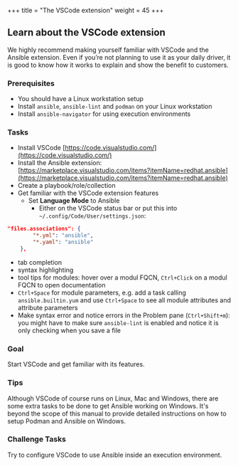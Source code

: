 +++
title = "The VSCode extension"
weight = 45
+++

## Learn about the VSCode extension

We highly recommend making yourself familiar with VSCode and the Ansible extension. Even if you’re not planning to use it as your daily driver, it is good to know how it works to explain and show the benefit to customers.

### Prerequisites

* You should have a Linux workstation setup
* Install `ansible`, `ansible-lint` and `podman` on your Linux workstation
* Install `ansible-navigator` for using execution environments

### Tasks

* Install VSCode [https://code.visualstudio.com/](https://code.visualstudio.com/)
* Install the Ansible extension: [https://marketplace.visualstudio.com/items?itemName=redhat.ansible](https://marketplace.visualstudio.com/items?itemName=redhat.ansible)
* Create a playbook/role/collection
* Get familiar with the VSCode extension features
  * Set **Language Mode** to Ansible
    * Either on the VSCode status bar or put this into `~/.config/Code/User/settings.json`:
```json
"files.associations": {
        "*.yml": "ansible",
        "*.yaml": "ansible"
    },
```

  * tab completion
  * syntax highlighting
  * tool tips for modules: hover over a modul FQCN, `Ctrl+Click` on a modul FQCN to open documentation
  * `Ctrl+Space` for module parameters, e.g. add a task calling `ansible.builtin.yum` and use `Ctrl+Space` to see all module attributes and attribute parameters
  * Make syntax error and notice errors in the Problem pane (`Ctrl+Shift+m`): you might have to make sure `ansible-lint` is enabled and notice it is only checking when you save a file

### Goal

Start VSCode and get familiar with its features.

### Tips

Although VSCode of course runs on Linux, Mac and Windows, there are some extra tasks to be done to get Ansible working on Windows. It's beyond the scope of this manual to provide detailed instructions on how to setup Podman and Ansible on Windows.

### Challenge Tasks

Try to configure VSCode to use Ansible inside an execution environment.
